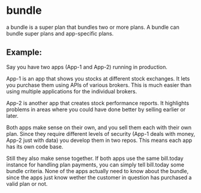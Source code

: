 # bundle

a bundle is a super plan that bundles two or more plans. A bundle can bundle super plans and app-specific plans.

## Example:
Say you have two apps (App-1 and App-2) running in production.

App-1 is an app that shows you stocks at different stock exchanges. It lets you purchase them using APIs of various brokers. This is much easier than using multiple applications for the individual brokers.

App-2 is another app that creates stock performance reports. It highlights problems in areas where you could have done better by selling earlier or later.

Both apps make sense on their own, and you sell them each with their own plan. Since they require different levels of security (App-1 deals with money, App-2 just with data) you develop them in two repos. This means each app has its own code base.

Still they also make sense together. If both apps use the same bill.today instance for handling plan payments, you can simply tell bill.today some bundle criteria. None of the apps actually need to know about the bundle, since the apps just know wether the customer in question has purchased a valid plan or not.

